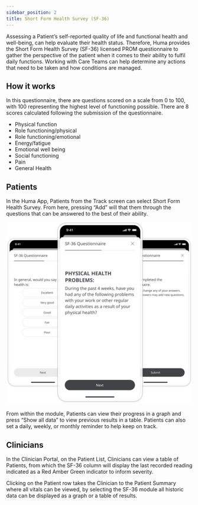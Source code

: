 ```yaml
---
sidebar_position: 2
title: Short Form Health Survey (SF-36)
---
```


Assessing a Patient’s self-reported quality of life and functional health and well-being, can help evaluate their health status. Therefore, Huma provides the Short Form Health Survey (SF-36) licensed PROM questionnaire to gather the perspective of the patient when it comes to their ability to fulfil daily functions. Working with Care Teams can help determine any actions that need to be taken and how conditions are managed. 

## How it works 

In this questionnaire, there are questions scored on a scale from 0 to 100, with 100 representing the highest level of functioning possible. There are 8 scores calculated following the submission of the questionnaire.
- Physical function
- Role functioning/physical
- Role functioning/emotional
- Energy/fatigue
- Emotional well being
- Social functioning 
- Pain
- General Health

## Patients

In the Huma App, Patients from the Track screen can select Short Form Health Survey. From here, pressing “Add” will that them through the questions that can be answered to the best of their ability. 

![Short Form Health Survey in Huma app ](./assets/short-form-health-survey.svg)

From within the module, Patients can view their progress in a graph and press “Show all data” to view previous results in a table. Patients can also set a daily, weekly, or monthly reminder to help keep on track.

## Clinicians

In the Clinician Portal, on the Patient List, Clinicians can view a table of Patients, from which the SF-36 column will display the last recorded reading indicated as a Red Amber Green indicator to inform severity. 


Clicking on the Patient row takes the Clinician to the Patient Summary where all vitals can be viewed, by selecting the SF-36 module all historic data can be displayed as a graph or a table of results.

